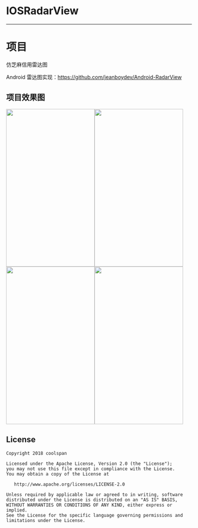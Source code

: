 #  IOSRadarView
---

# 项目

仿芝麻信用雷达图

Android 雷达图实现：https://github.com/jeanboydev/Android-RadarView

## 项目效果图

<img src="https://github.com/coolspan/IOSRadarView/blob/master/Screenshots/five.PNG" width="240px" height="427px" /><img src="https://github.com/coolspan/IOSRadarView/blob/master/Screenshots/six.PNG" width="240px" height="427px" />
<img src="https://github.com/coolspan/IOSRadarView/blob/master/Screenshots/seven.PNG" width="240px" height="427px" /><img src="https://github.com/coolspan/IOSRadarView/blob/master/Screenshots/night.PNG" width="240px" height="427px" />



## License

    Copyright 2018 coolspan

    Licensed under the Apache License, Version 2.0 (the "License");
    you may not use this file except in compliance with the License.
    You may obtain a copy of the License at

       http://www.apache.org/licenses/LICENSE-2.0

    Unless required by applicable law or agreed to in writing, software
    distributed under the License is distributed on an "AS IS" BASIS,
    WITHOUT WARRANTIES OR CONDITIONS OF ANY KIND, either express or implied.
    See the License for the specific language governing permissions and
    limitations under the License.
